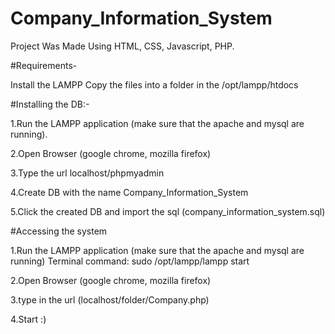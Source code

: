 # Company_Information_System

Project Was Made Using HTML, CSS, Javascript, PHP.

#Requirements-

Install the LAMPP
Copy the files into a folder in the /opt/lampp/htdocs

#Installing the DB:-

1.Run the LAMPP application (make sure that the apache and mysql are running).

2.Open Browser (google chrome, mozilla firefox)

3.Type the url localhost/phpmyadmin

4.Create DB with the name Company_Information_System

5.Click the created DB and import the sql (company_information_system.sql)

#Accessing the system

1.Run the LAMPP application (make sure that the apache and mysql are running)
  Terminal command: sudo /opt/lampp/lampp start
  
2.Open Browser (google chrome, mozilla firefox)

3.type in the url (localhost/folder/Company.php)

4.Start :)
